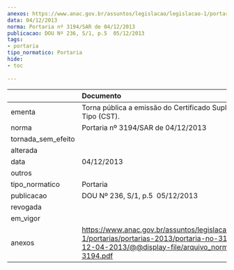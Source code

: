 ```yaml
---
anexos: https://www.anac.gov.br/assuntos/legislacao/legislacao-1/portarias/portarias-2013/portaria-no-3194-sar-de-12-04-2013/@@display-file/arquivo_norma/PA2013-3194.pdf
data: 04/12/2013
norma: Portaria nº 3194/SAR de 04/12/2013
publicacao: DOU Nº 236, S/1, p.5  05/12/2013
tags:
- portaria
tipo_normatico: Portaria
hide: 
- toc 
 
---
```


|                    | Documento                                                                                                                                                         |
|:-------------------|:------------------------------------------------------------------------------------------------------------------------------------------------------------------|
| ementa             | Torna pública a emissão do Certificado Suplementar de Tipo (CST).                                                                                                 |
| norma              | Portaria nº 3194/SAR de 04/12/2013                                                                                                                                |
| tornada_sem_efeito |                                                                                                                                                                   |
| alterada           |                                                                                                                                                                   |
| data               | 04/12/2013                                                                                                                                                        |
| outros             |                                                                                                                                                                   |
| tipo_normatico     | Portaria                                                                                                                                                          |
| publicacao         | DOU Nº 236, S/1, p.5  05/12/2013                                                                                                                                  |
| revogada           |                                                                                                                                                                   |
| em_vigor           |                                                                                                                                                                   |
| anexos             | https://www.anac.gov.br/assuntos/legislacao/legislacao-1/portarias/portarias-2013/portaria-no-3194-sar-de-12-04-2013/@@display-file/arquivo_norma/PA2013-3194.pdf |